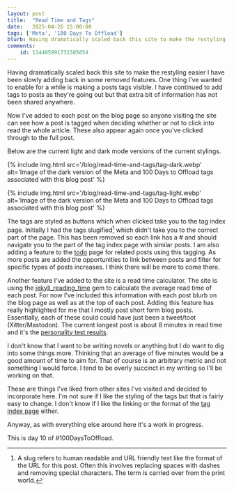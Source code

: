 ```yaml
---
layout: post
title:  "Read Time and Tags"
date:   2025-04-26 15:00:00
tags: ['Meta', '100 Days To Offload']
blurb: Having dramatically scaled back this site to make the restyling easier I have been slowly adding back in some removed features.
comments:
    id: 114405991731505054
---
```


Having dramatically scaled back this site to make the restyling easier I have been slowly adding back in some removed features. One thing I've wanted to enable for a while is making a posts tags visible. I have continued to add tags to posts as they're going out but that extra bit of information has not been shared anywhere. 

Now I've added to each post on the blog page so anyone visiting the site can see how a post is tagged when deciding whether or not to click into read the whole article. These also appear again once you've clicked through to the full post.

Below are the current light and dark mode versions of the current stylings. 

{% include img.html src='/blog/read-time-and-tags/tag-dark.webp' alt='Image of the dark version of the Meta and 100 Days to Offload tags associated with this blog post' %}

{% include img.html src='/blog/read-time-and-tags/tag-light.webp' alt='Image of the dark version of the Meta and 100 Days to Offload tags associated with this blog post' %}

The tags are styled as buttons which when clicked take you to the tag index page. Initially I had the tags slugified[^1] which didn't take you to the correct part of the page. This has been removed so each link has a # and should navigate you to the part of the tag index page with similar posts. I am also adding a feature to the [todo] page for related posts using this tagging. As more posts are added the opportunities to link between posts and filter for specific types of posts increases. I think there will be more to come there.

Another feature I've added to the site is a read time calculator. The site is using the [jekyll_reading_time] gem to calculate the average read time of each post. For now I've included this information with each post blurb on the blog page as well as at the top of each post. Adding this feature has really highlighted for me that I mostly post short form blog posts. Essentially, each of these could could have just been a tweet/toot (Xitter/Mastodon). The current longest post is about 8 minutes in read time and it's the [personality test results].

I don't know that I want to be writing novels or anything but I do want to dig into some things more. Thinking that an average of five minutes would be a good amount of time to aim for. That of course is an arbitrary metric and not something I would force. I tend to be overly succinct in my writing so I'll be working on that.

These are things I've liked from other sites I've visited and decided to incorporate here. I'm not sure if I like the styling of the tags but that is fairly easy to change. I don't know if I like the linking or the format of the [tag index page] either.

Anyway, as with everything else around here it's a work in progress.

This is day 10 of #100DaysToOffload.

[jekyll_reading_time]: https://github.com/mslinn/jekyll_reading_time
[todo]: /todo
[tag index page]: /tags
[personality test results]: /blog/2025/03/24/personality-test

[^1]: A slug refers to human readable and URL friendly text like the format of the URL for this post. Often this involves replacing spaces with dashes and removing special characters. The term is carried over from the print world.
